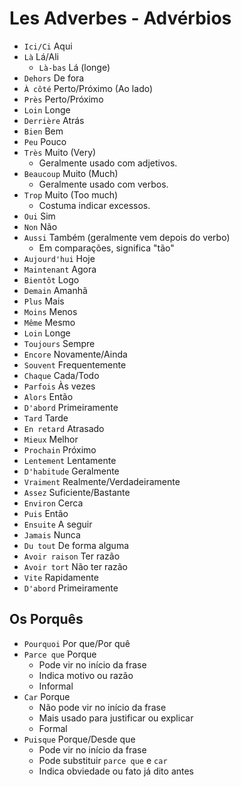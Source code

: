 # Les Adverbes - Advérbios

-   `Ici/Ci` Aqui
-   `Là` Lá/Ali
    -   `Là-bas` Lá (longe)
-   `Dehors` De fora
-   `À côté` Perto/Próximo (Ao lado)
-   `Près` Perto/Próximo
-   `Loin` Longe
-   `Derrière` Atrás
-   `Bien` Bem
-   `Peu` Pouco
-   `Très` Muito (Very)
    -   Geralmente usado com adjetivos.
-   `Beaucoup` Muito (Much)
    -   Geralmente usado com verbos.
-   `Trop` Muito (Too much)
    -   Costuma indicar excessos.
-   `Oui` Sim
-   `Non` Não
-   `Aussi` Também (geralmente vem depois do verbo)
    -   Em comparações, significa "tão"
-   `Aujourd'hui` Hoje
-   `Maintenant` Agora
-   `Bientôt` Logo
-   `Demain` Amanhã
-   `Plus` Mais
-   `Moins` Menos
-   `Même` Mesmo
-   `Loin` Longe
-   `Toujours` Sempre
-   `Encore` Novamente/Ainda
-   `Souvent` Frequentemente
-   `Chaque` Cada/Todo
-   `Parfois` Às vezes
-   `Alors` Então
-   `D'abord` Primeiramente
-   `Tard` Tarde
-   `En retard` Atrasado
-   `Mieux` Melhor
-   `Prochain` Próximo
-   `Lentement` Lentamente
-   `D'habitude` Geralmente
-   `Vraiment` Realmente/Verdadeiramente
-   `Assez` Suficiente/Bastante
-   `Environ` Cerca
-   `Puis` Então
-   `Ensuite` A seguir
-   `Jamais` Nunca
-   `Du tout` De forma alguma
-   `Avoir raison` Ter razão
-   `Avoir tort` Não ter razão
-   `Vite` Rapidamente
-   `D'abord` Primeiramente

## Os Porquês

-   `Pourquoi` Por que/Por quê
-   `Parce que` Porque
    -   Pode vir no início da frase
    -   Indica motivo ou razão
    -   Informal
-   `Car` Porque
    -   Não pode vir no início da frase
    -   Mais usado para justificar ou explicar
    -   Formal
-   `Puisque` Porque/Desde que
    -   Pode vir no início da frase
    -   Pode substituir `parce que` e `car`
    -   Indica obviedade ou fato já dito antes
